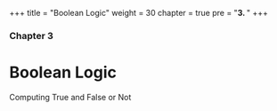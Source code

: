 +++
title = "Boolean Logic"
weight = 30
chapter = true
pre = "<b>3. </b>"
+++

### Chapter 3

# Boolean Logic

Computing True and False or Not

<!-- TODO Update Python Project to Split like Java? -->